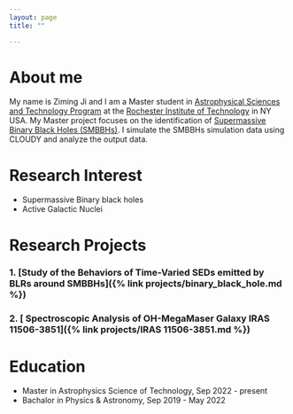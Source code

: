 ```yaml
---
layout: page
title: ""

---
```


# About me

My name is Ziming Ji and I am a Master student in [Astrophysical Sciences and Technology Program](https://www.rit.edu/study/astrophysical-sciences-and-technology-phd) at the [Rochester Institute of Technology](https://www.rit.edu) in NY USA.
My Master project focuses on the identification of [Supermassive Binary Black Holes (SMBBHs)](https://en.wikipedia.org/wiki/Binary_black_hole).
I simulate the SMBBHs simulation data using CLOUDY and analyze the output data.

# Research Interest

- Supermassive Binary black holes
- Active Galactic Nuclei

# Research Projects

### 1. [Study of the Behaviors of Time-Varied SEDs emitted by BLRs around SMBBHs]({% link projects/binary_black_hole.md %})

### 2. [ Spectroscopic Analysis of OH-MegaMaser Galaxy IRAS 11506-3851]({% link projects/IRAS 11506-3851.md %})


# Education

* Master in Astrophysics Science of Technology, Sep 2022 - present
* Bachalor in Physics & Astronomy, Sep 2019 - May 2022







